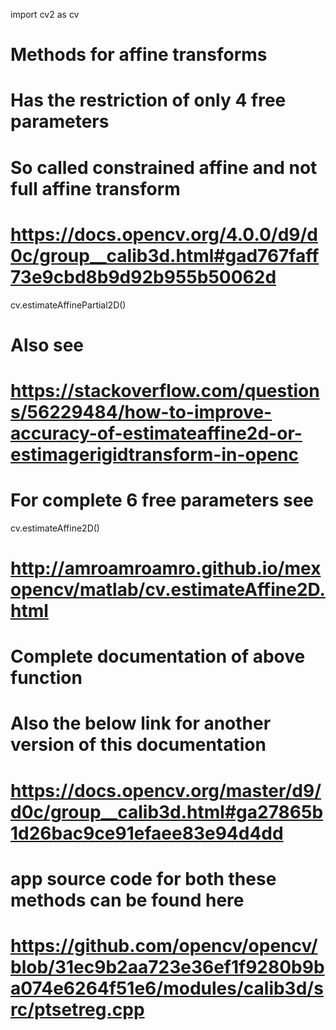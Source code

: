 import cv2 as cv


# Methods for affine transforms

# Has the restriction of only 4 free parameters
# So called constrained affine and not full affine transform
# https://docs.opencv.org/4.0.0/d9/d0c/group__calib3d.html#gad767faff73e9cbd8b9d92b955b50062d
cv.estimateAffinePartial2D()

# Also see
# https://stackoverflow.com/questions/56229484/how-to-improve-accuracy-of-estimateaffine2d-or-estimagerigidtransform-in-openc

# For complete 6 free parameters see
cv.estimateAffine2D()
# http://amroamroamro.github.io/mexopencv/matlab/cv.estimateAffine2D.html
# Complete documentation of above function
# Also the below link for another version of this documentation
# https://docs.opencv.org/master/d9/d0c/group__calib3d.html#ga27865b1d26bac9ce91efaee83e94d4dd

# app source code for both these methods can be found here
# https://github.com/opencv/opencv/blob/31ec9b2aa723e36ef1f9280b9ba074e6264f51e6/modules/calib3d/src/ptsetreg.cpp

